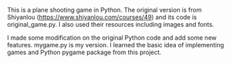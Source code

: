 This is a plane shooting game in Python. The original version is from Shiyanlou (https://www.shiyanlou.com/courses/49) and its code is original_game.py. I also used their resources including images and fonts.

I made some modification on the original Python code and add some new features. mygame.py is my version. I learned the basic idea of implementing games and Python pygame package from this project.
